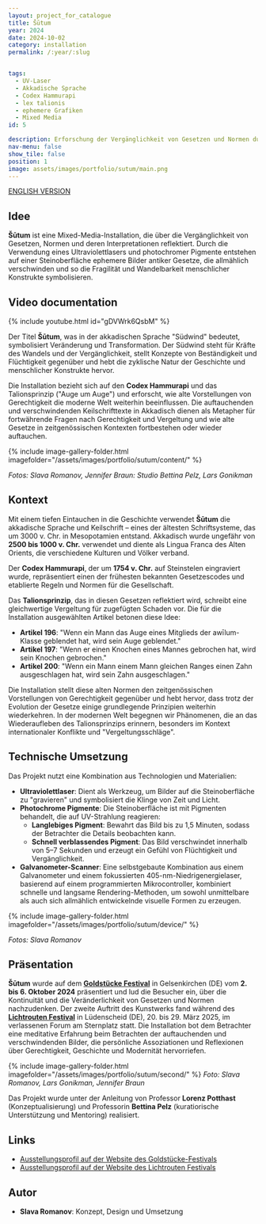 ```yaml
---
layout: project_for_catalogue
title: Šūtum
year: 2024
date: 2024-10-02
category: installation
permalink: /:year/:slug


tags:
  - UV-Laser
  - Akkadische Sprache
  - Codex Hammurapi  
  - lex talionis
  - ephemere Grafiken
  - Mixed Media
id: 5

description: Erforschung der Vergänglichkeit von Gesetzen und Normen durch ephemere Lichtschnitzereien auf Stein
nav-menu: false
show_tile: false
position: 1
image: assets/images/portfolio/sutum/main.png
---
```


[ENGLISH VERSION](https://www.slavaromanov.art/2024/shootoom)

## Idee

**Šūtum** ist eine Mixed-Media-Installation, die über die Vergänglichkeit von Gesetzen, Normen und deren Interpretationen reflektiert. Durch die Verwendung eines Ultraviolettlasers und photochromer Pigmente entstehen auf einer Steinoberfläche ephemere Bilder antiker Gesetze, die allmählich verschwinden und so die Fragilität und Wandelbarkeit menschlicher Konstrukte symbolisieren. 

<!-- ![Ein Stein](\assets\images\portfolio\sutum\Sutum - Credits Slava Romanov1.png)
*Foto: Slava Romanov* -->

## Video documentation
{% include youtube.html id="gDVWrk6QsbM" %}

Der Titel **Šūtum**, was in der akkadischen Sprache "Südwind" bedeutet, symbolisiert Veränderung und Transformation. Der Südwind steht für Kräfte des Wandels und der Vergänglichkeit, stellt Konzepte von Beständigkeit und Flüchtigkeit gegenüber und hebt die zyklische Natur der Geschichte und menschlicher Konstrukte hervor.

Die Installation bezieht sich auf den **Codex Hammurapi** und das Talionsprinzip ("Auge um Auge") und erforscht, wie alte Vorstellungen von Gerechtigkeit die moderne Welt weiterhin beeinflussen. Die auftauchenden und verschwindenden Keilschrifttexte in Akkadisch dienen als Metapher für fortwährende Fragen nach Gerechtigkeit und Vergeltung und wie alte Gesetze in zeitgenössischen Kontexten fortbestehen oder wieder auftauchen.

{% include image-gallery-folder.html imagefolder="/assets/images/portfolio/sutum/content/" %}

*Fotos: Slava Romanov, Jennifer Braun: Studio Bettina Pelz, Lars Gonikman*

## Kontext

Mit einem tiefen Eintauchen in die Geschichte verwendet **Šūtum** die akkadische Sprache und Keilschrift – eines der ältesten Schriftsysteme, das um 3000 v. Chr. in Mesopotamien entstand. Akkadisch wurde ungefähr von **2500 bis 1000 v. Chr.** verwendet und diente als Lingua Franca des Alten Orients, die verschiedene Kulturen und Völker verband.

Der **Codex Hammurapi**, der um **1754 v. Chr.** auf Steinstelen eingraviert wurde, repräsentiert einen der frühesten bekannten Gesetzescodes und etablierte Regeln und Normen für die Gesellschaft.

Das **Talionsprinzip**, das in diesen Gesetzen reflektiert wird, schreibt eine gleichwertige Vergeltung für zugefügten Schaden vor. Die für die Installation ausgewählten Artikel betonen diese Idee:

- **Artikel 196**: "Wenn ein Mann das Auge eines Mitglieds der awīlum-Klasse geblendet hat, wird sein Auge geblendet."
- **Artikel 197**: "Wenn er einen Knochen eines Mannes gebrochen hat, wird sein Knochen gebrochen."
- **Artikel 200**: "Wenn ein Mann einem Mann gleichen Ranges einen Zahn ausgeschlagen hat, wird sein Zahn ausgeschlagen."

Die Installation stellt diese alten Normen den zeitgenössischen Vorstellungen von Gerechtigkeit gegenüber und hebt hervor, dass trotz der Evolution der Gesetze einige grundlegende Prinzipien weiterhin wiederkehren. In der modernen Welt begegnen wir Phänomenen, die an das Wiederaufleben des Talionsprinzips erinnern, besonders im Kontext internationaler Konflikte und "Vergeltungsschläge".

## Technische Umsetzung

Das Projekt nutzt eine Kombination aus Technologien und Materialien:

- **Ultraviolettlaser**: Dient als Werkzeug, um Bilder auf die Steinoberfläche zu "gravieren" und symbolisiert die Klinge von Zeit und Licht.
- **Photochrome Pigmente**: Die Steinoberfläche ist mit Pigmenten behandelt, die auf UV-Strahlung reagieren:
  - **Langlebiges Pigment**: Bewahrt das Bild bis zu 1,5 Minuten, sodass der Betrachter die Details beobachten kann.
  - **Schnell verblassendes Pigment**: Das Bild verschwindet innerhalb von 5–7 Sekunden und erzeugt ein Gefühl von Flüchtigkeit und Vergänglichkeit.
- **Galvanometer-Scanner**: Eine selbstgebaute Kombination aus einem Galvanometer und einem fokussierten 405-nm-Niedrigenergielaser, basierend auf einem programmierten Mikrocontroller, kombiniert schnelle und langsame Rendering-Methoden, um sowohl unmittelbare als auch sich allmählich entwickelnde visuelle Formen zu erzeugen.

{% include image-gallery-folder.html imagefolder="/assets/images/portfolio/sutum/device/" %}

*Fotos: Slava Romanov*

## Präsentation

**Šūtum** wurde auf dem [**Goldstücke Festival**](https://2024.goldstuecke.net/de/slava-romanov/) in Gelsenkirchen (DE) vom **2. bis 6. Oktober 2024** präsentiert und lud die Besucher ein, über die Kontinuität und die Veränderlichkeit von Gesetzen und Normen nachzudenken. Der zweite Auftritt des Kunstwerks fand während des [**Lichtrouten Festival**](https://lichtrouten.de/slava-romanov/) in Lüdenscheid (DE), 20. bis 29. März 2025, im verlassenen Forum am Sternplatz statt. Die Installation bot dem Betrachter eine meditative Erfahrung beim Betrachten der auftauchenden und verschwindenden Bilder, die persönliche Assoziationen und Reflexionen über Gerechtigkeit, Geschichte und Modernität hervorriefen.

{% include image-gallery-folder.html imagefolder="/assets/images/portfolio/sutum/second/" %}
*Foto: Slava Romanov, Lars Gonikman, Jennifer Braun*

Das Projekt wurde unter der Anleitung von Professor **Lorenz Potthast** (Konzeptualisierung) und Professorin **Bettina Pelz** (kuratiorische Unterstützung und Mentoring) realisiert.

## Links

- [Ausstellungsprofil auf der Website des Goldstücke-Festivals](https://2024.goldstuecke.net/de/slava-romanov/)
- [Ausstellungsprofil auf der Website des Lichtrouten Festivals](https://lichtrouten.de/slava-romanov/)

## Autor

- **Slava Romanov**: Konzept, Design und Umsetzung
